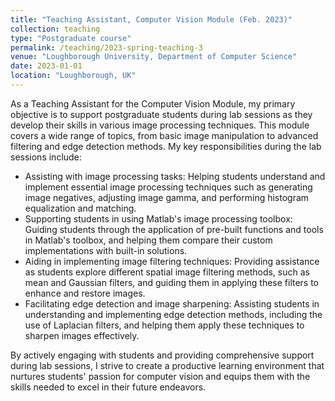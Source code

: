 ```yaml
---
title: "Teaching Assistant, Computer Vision Module (Feb. 2023)"
collection: teaching
type: "Postgraduate course"
permalink: /teaching/2023-spring-teaching-3
venue: "Loughborough University, Department of Computer Science"
date: 2023-01-01
location: "Loughborough, UK"
---
```



As a Teaching Assistant for the Computer Vision Module, my primary objective is to support postgraduate students during lab sessions as they develop their skills in various image processing techniques. This module covers a wide range of topics, from basic image manipulation to advanced filtering and edge detection methods. My key responsibilities during the lab sessions include:

* Assisting with image processing tasks: Helping students understand and implement essential image processing techniques such as generating image negatives, adjusting image gamma, and performing histogram equalization and matching.
* Supporting students in using Matlab's image processing toolbox: Guiding students through the application of pre-built functions and tools in Matlab's toolbox, and helping them compare their custom implementations with built-in solutions.
* Aiding in implementing image filtering techniques: Providing assistance as students explore different spatial image filtering methods, such as mean and Gaussian filters, and guiding them in applying these filters to enhance and restore images.
* Facilitating edge detection and image sharpening: Assisting students in understanding and implementing edge detection methods, including the use of Laplacian filters, and helping them apply these techniques to sharpen images effectively.

By actively engaging with students and providing comprehensive support during lab sessions, I strive to create a productive learning environment that nurtures students' passion for computer vision and equips them with the skills needed to excel in their future endeavors.



